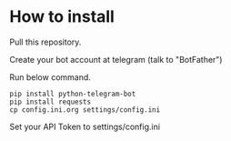 # How to install
Pull this repository.

Create your bot account at telegram
(talk to "BotFather")

Run below command.
```
pip install python-telegram-bot
pip install requests
cp config.ini.org settings/config.ini
```
Set your API Token to settings/config.ini
